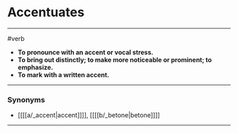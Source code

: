 # Accentuates
---
#verb
- **To pronounce with an accent or vocal stress.**
- **To bring out distinctly; to make more noticeable or prominent; to emphasize.**
- **To mark with a written accent.**
---
### Synonyms
- [[[[a/_accent|accent]]]], [[[[b/_betone|betone]]]]
---

